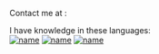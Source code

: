 
Contact me at :


I have knowledge in these languages:</br>
[![name](https://img.shields.io/badge/c%20-%2300599C.svg?&style=for-the-badge&logo=c&logoColor=white)](https://it.wikipedia.org/wiki/C_(linguaggio))
[![name](https://img.shields.io/badge/java-%23ED8B00.svg?&style=for-the-badge&logo=java&logoColor=white)](https://it.wikipedia.org/wiki/C_(linguaggio))
[![name](https://img.shields.io/badge/python%20-%2314354C.svg?&style=for-the-badge&logo=python&logoColor=white)](https://it.wikipedia.org/wiki/C_(linguaggio))
